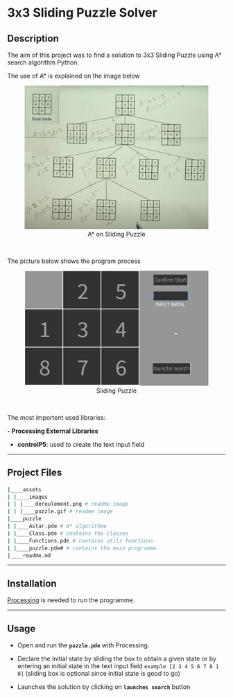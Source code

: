 # 3x3 Sliding Puzzle Solver

## Description

The aim of this project was to find a solution to 3x3 Sliding Puzzle using A* search algorithm Python.

The use of A* is explained on the image below

<figure align="center">
    <img src="./assets/images/deroulement.png" alt="Drawing" style="width: 600px;"/> 
    <figcaption > A* on Sliding Puzzle  <figcaption>
</figure>
<br>

The picture below shows the program process 
<figure align="center">
    <img src="./assets/images/puzzle.gif" alt="Drawing" style="width: 600px;"/> 
    <figcaption > Sliding Puzzle  <figcaption>
</figure>
<br>



The most importent used libraries:

**- Processing External Libraries**
-  **controlP5**: used to create the text input field

****

## Project Files

```bash
|____assets
| |____images
| | |____deroulement.png # readme image
| | |____puzzle.gif # readme image
|____puzzle
| |____Astar.pde # A* algorithme
| |____Class.pde # contains the classes
| |____Functions.pde # contains utils functions
| |____puzzle.pde# # contains the main programme
|____readme.md
```

****

## Installation

<a href="https://processing.org/download">Processing</a> is needed to run the programme.


****

## Usage

- Open and run the **`puzzle.pde`** with Processing.

- Declare the initial state by sliding the box to obtain a given state or by entering an initial state in the text input field `example [2 3 4 5 6 7 8 1 0]` (sliding box is optional since initial state is good to go)

- Launches the solution by clicking on **`launches search`** button


